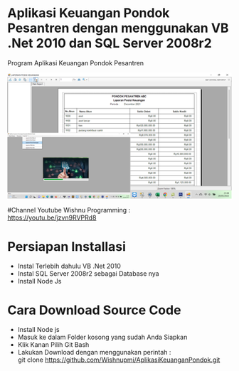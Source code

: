 # Aplikasi Keuangan Pondok Pesantren dengan menggunakan VB .Net 2010 dan SQL Server 2008r2
Program Aplikasi Keuangan Pondok Pesantren

![alt text](https://github.com/Wishnupmi/AplikasiKeuanganPondok/blob/main/AplikasiKeuanganPondokPesantren.png)

#Channel Youtube Wishnu Programming : <br>
https://youtu.be/jzvn9RVPRd8

# Persiapan Installasi <br>
- Instal Terlebih dahulu VB .Net 2010
- Instal SQL Server 2008r2 sebagai Database nya
- Install Node Js

# Cara Download Source Code <br>
- Install Node js
- Masuk ke dalam Folder kosong yang sudah Anda Siapkan
- Klik Kanan Pilih Git Bash
- Lakukan Download dengan menggunakan perintah : <br>git clone https://github.com/Wishnupmi/AplikasiKeuanganPondok.git
